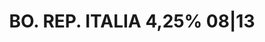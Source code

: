 ---
layout: asset
title: BO. REP. ITALIA 4,25% 08|13                                 
isin: IT0003472336
---
